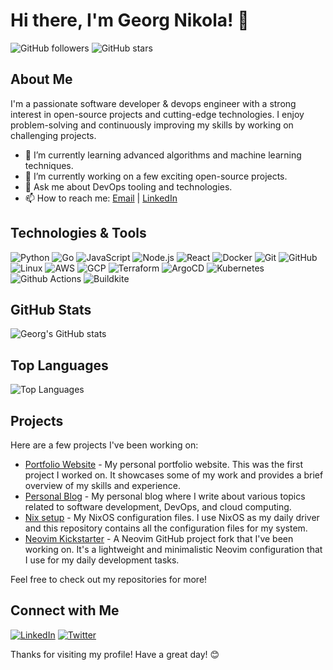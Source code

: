 # Hi there, I'm Georg Nikola! 👋

![GitHub followers](https://img.shields.io/github/followers/georg-nikola?label=Follow&style=social)
![GitHub stars](https://img.shields.io/github/stars/georg-nikola?affiliations=OWNER&style=social)

## About Me

I'm a passionate software developer & devops engineer with a strong interest in open-source projects and cutting-edge technologies. I enjoy problem-solving and continuously improving my skills by working on challenging projects.

- 🌱 I’m currently learning advanced algorithms and machine learning techniques.
- 🔭 I’m currently working on a few exciting open-source projects.
- 💬 Ask me about DevOps tooling and technologies.
- 📫 How to reach me: [Email](mailto:georg-nikola@gmail.com) | [LinkedIn](https://www.linkedin.com/in/georg-nikola/)

## Technologies & Tools

![Python](https://img.shields.io/badge/-Python-333333?style=flat&logo=python)
![Go](https://img.shields.io/badge/-Go-333333?style=flat&logo=go)
![JavaScript](https://img.shields.io/badge/-JavaScript-333333?style=flat&logo=javascript)
![Node.js](https://img.shields.io/badge/-Node.js-333333?style=flat&logo=node.js)
![React](https://img.shields.io/badge/-React-333333?style=flat&logo=react)
![Docker](https://img.shields.io/badge/-Docker-333333?style=flat&logo=docker)
![Git](https://img.shields.io/badge/-Git-333333?style=flat&logo=git)
![GitHub](https://img.shields.io/badge/-GitHub-333333?style=flat&logo=github)
![Linux](https://img.shields.io/badge/-Linux-333333?style=flat&logo=linux)
![AWS](https://img.shields.io/badge/-AWS-333333?style=flat&logo=amazon-aws)
![GCP](https://img.shields.io/badge/-GCP-333333?style=flat&logo=google-cloud)
![Terraform](https://img.shields.io/badge/-Terraform-333333?style=flat&logo=terraform)
![ArgoCD](https://img.shields.io/badge/-ArgoCD-333333?style=flat&logo=argo-cd)
![Kubernetes](https://img.shields.io/badge/-Kubernetes-333333?style=flat&logo=kubernetes)
![Github Actions](https://img.shields.io/badge/-Github%20Actions-333333?style=flat&logo=github-actions)
![Buildkite](https://img.shields.io/badge/-Buildkite-333333?style=flat&logo=buildkite)

## GitHub Stats

![Georg's GitHub stats](https://github-readme-stats.vercel.app/api?username=georg-nikola&show_icons=true&theme=dark&count_private=true)

## Top Languages

![Top Languages](https://github-readme-stats.vercel.app/api/top-langs/?username=georg-nikola&layout=compact&theme=dark)

## Projects

Here are a few projects I've been working on:

- [Portfolio Website](https://georg-nikola.com/) - My personal portfolio website. This was the first project I worked on. It showcases some of my work and provides a brief overview of my skills and experience.
- [Personal Blog](https://blog.georg-nikola.com/) - My personal blog where I write about various topics related to software development, DevOps, and cloud computing.
- [Nix setup](https://github.com/georg-nikola/nix) - My NixOS configuration files. I use NixOS as my daily driver and this repository contains all the configuration files for my system.
- [Neovim Kickstarter](https://github.com/georg-nikola/kickstart.nvim) - A Neovim GitHub project fork that I've been working on. It's a lightweight and minimalistic Neovim configuration that I use for my daily development tasks.

Feel free to check out my repositories for more!

## Connect with Me

[![LinkedIn](https://img.shields.io/badge/-LinkedIn-0077B5?style=flat&logo=linkedin)](www.linkedin.com/in/georg-nikola-pavlov-profile)
[![Twitter](https://img.shields.io/badge/-Twitter-1DA1F2?style=flat&logo=twitter&logoColor=white)](https://x.com/PavlovGeorg)

Thanks for visiting my profile! Have a great day! 😊
